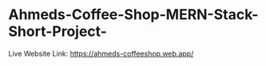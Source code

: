 # Ahmeds-Coffee-Shop-MERN-Stack-Short-Project-
Live Website Link: https://ahmeds-coffeeshop.web.app/
